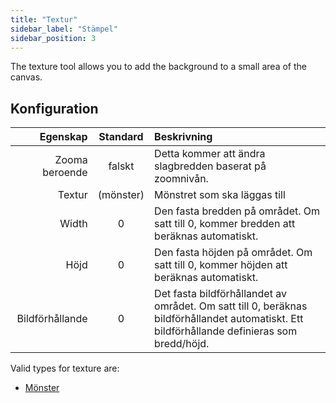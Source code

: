 ```yaml
---
title: "Textur"
sidebar_label: "Stämpel"
sidebar_position: 3
---
```


The texture tool allows you to add the background to a small area of the canvas.

## Konfiguration

|        Egenskap | Standard  | Beskrivning                                                                                                                                  |
| ---------------:|:---------:|:-------------------------------------------------------------------------------------------------------------------------------------------- |
|  Zooma beroende |  falskt   | Detta kommer att ändra slagbredden baserat på zoomnivån.                                                                                     |
|          Textur | (mönster) | Mönstret som ska läggas till                                                                                                                 |
|           Width |     0     | Den fasta bredden på området. Om satt till 0, kommer bredden att beräknas automatiskt.                                                       |
|            Höjd |     0     | Den fasta höjden på området. Om satt till 0, kommer höjden att beräknas automatiskt.                                                         |
| Bildförhållande |     0     | Det fasta bildförhållandet av området. Om satt till 0, beräknas bildförhållandet automatiskt. Ett bildförhållande definieras som bredd/höjd. |

Valid types for texture are:

* [Mönster](../background#pattern)
